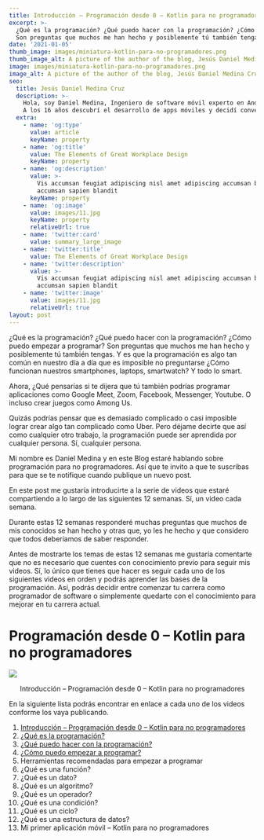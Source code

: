```yaml
---
title: Introducción – Programación desde 0 – Kotlin para no programadores
excerpt: >-
  ¿Qué es la programación? ¿Qué puedo hacer con la programación? ¿Cómo puedo empezar a programar? 
  Son preguntas que muchos me han hecho y posiblemente tú también tengas.
date: '2021-01-05'
thumb_image: images/miniatura-kotlin-para-no-programadores.png
thumb_image_alt: A picture of the author of the blog, Jesús Daniel Medina Cruz
image: images/miniatura-kotlin-para-no-programadores.png
image_alt: A picture of the author of the blog, Jesús Daniel Medina Cruz
seo:
  title: Jesús Daniel Medina Cruz
  description: >-
    Hola, soy Daniel Medina, Ingeniero de software móvil experto en Android. 
    A los 16 años descubrí el desarrollo de apps móviles y decidí convertirlo en mi profesión.
  extra:
    - name: 'og:type'
      value: article
      keyName: property
    - name: 'og:title'
      value: The Elements of Great Workplace Design
      keyName: property
    - name: 'og:description'
      value: >-
        Vis accumsan feugiat adipiscing nisl amet adipiscing accumsan blandit
        accumsan sapien blandit
      keyName: property
    - name: 'og:image'
      value: images/11.jpg
      keyName: property
      relativeUrl: true
    - name: 'twitter:card'
      value: summary_large_image
    - name: 'twitter:title'
      value: The Elements of Great Workplace Design
    - name: 'twitter:description'
      value: >-
        Vis accumsan feugiat adipiscing nisl amet adipiscing accumsan blandit
        accumsan sapien blandit
    - name: 'twitter:image'
      value: images/11.jpg
      relativeUrl: true
layout: post
---
```


¿Qué es la programación? ¿Qué puedo hacer con la programación? ¿Cómo puedo empezar a programar? Son preguntas que muchos me han hecho y posiblemente tú también tengas. Y es que la programación es algo tan común en nuestro día a día que es imposible no preguntarse ¿Cómo funcionan nuestros smartphones, laptops, smartwatch? Y todo lo smart.

Ahora, ¿Qué pensarías si te dijera que tú también podrías programar aplicaciones como Google Meet, Zoom, Facebook, Messenger, Youtube. O incluso crear juegos como Among Us.

Quizás podrías pensar que es demasiado complicado o casi imposible lograr crear algo tan complicado como Uber. Pero déjame decirte que así como cualquier otro trabajo, la programación puede ser aprendida por cualquier persona. Sí, cualquier persona.

Mi nombre es Daniel Medina y en este Blog estaré hablando sobre programación para no programadores. Así que te invito a que te suscribas para que se te notifique cuando publique un nuevo post.

En este post me gustaría introducirte a la serie de videos que estaré compartiendo a lo largo de las siguientes 12 semanas. Sí, un video cada semana.

Durante estas 12 semanas responderé muchas preguntas que muchos de mis conocidos se han hecho y otras que, yo les he hecho y que considero que todos deberíamos de saber responder.

Antes de mostrarte los temas de estas 12 semanas me gustaría comentarte que no es necesario que cuentes con conocimiento previo para seguir mis videos. Sí, lo único que tienes que hacer es seguir cada uno de los siguientes videos en orden y podrás aprender las bases de la programación. Así, podrás decidir entre comenzar tu carrera como programador de software o simplemente quedarte con el conocimiento para mejorar en tu carrera actual.

# Programación desde 0 – Kotlin para no programadores

<div class="centered-image">
  <a href="https://www.youtube.com/watch?v=7hLysDKu814&t=1s" target="_blank">
    <img src="../../../images/miniatura-kotlin-para-no-programadores.png" class="post-image">
    </img>
  </a>
  <p align="center">Introducción – Programación desde 0 – Kotlin para no programadores</p>
</div>

En la siguiente lista podrás encontrar en enlace a cada uno de los videos conforme los vaya publicando.

1. [Introducción – Programación desde 0 – Kotlin para no programadores](https://www.youtube.com/watch?v=7hLysDKu814&t=1s)
2. [¿Qué es la programación?](https://www.youtube.com/watch?v=kKRW_cUl2Ro)
3. [¿Qué puedo hacer con la programación?](https://www.youtube.com/watch?v=oLiAZmoZutE&t=10s)
4. [¿Cómo puedo empezar a programar?](https://www.youtube.com/watch?v=GabLhoyijwc)
5. Herramientas recomendadas para empezar a programar
6. ¿Qué es una función?
7. ¿Qué es un dato?
8. ¿Qué es un algoritmo?
9. ¿Qué es un operador?
10. ¿Qué es una condición?
11. ¿Qué es un ciclo?
12. ¿Qué es una estructura de datos?
13. Mi primer aplicación móvil – Kotlin para no programadores